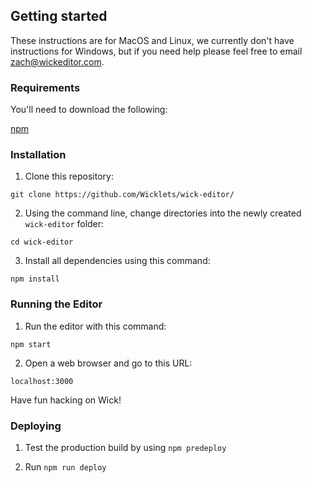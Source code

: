 ## Getting started

These instructions are for MacOS and Linux, we currently don't have instructions for Windows, but if you need help please feel free to email zach@wickeditor.com.

### Requirements 

You'll need to download the following:

[npm](https://www.npmjs.com/get-npm)

### Installation

1) Clone this repository:

`git clone https://github.com/Wicklets/wick-editor/` 

2) Using the command line, change directories into the newly created `wick-editor` folder:

`cd wick-editor`

3) Install all dependencies using this command:

`npm install`

### Running the Editor

1) Run the editor with this command:

`npm start`

2) Open a web browser and go to this URL:

`localhost:3000`

Have fun hacking on Wick!

### Deploying

1) Test the production build by using `npm predeploy`

2) Run `npm run deploy`

